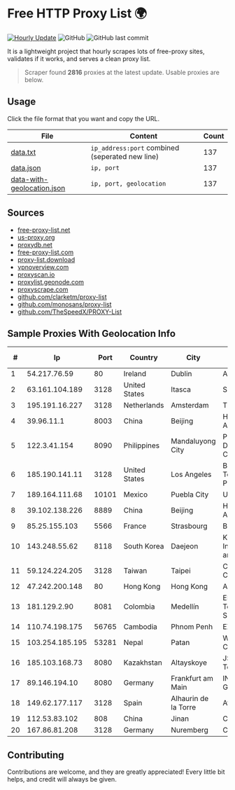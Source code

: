 
# Free HTTP Proxy List 🌍

[![Hourly Update](https://github.com/mertguvencli/http-proxy-list/actions/workflows/main.yml/badge.svg?branch=main)](https://github.com/mertguvencli/http-proxy-list/actions/workflows/main.yml)
![GitHub](https://img.shields.io/github/license/mertguvencli/http-proxy-list)
![GitHub last commit](https://img.shields.io/github/last-commit/mertguvencli/http-proxy-list)

It is a lightweight project that hourly scrapes lots of free-proxy sites, validates if it works, and serves a clean proxy list.


> Scraper found **2816** proxies at the latest update. Usable proxies are below.

## Usage

Click the file format that you want and copy the URL.


|File|Content|Count|
|----|-------|-----|
|[data.txt](https://raw.githubusercontent.com/mertguvencli/http-proxy-list/main/proxy-list/data.txt)|`ip_address:port` combined (seperated new line)|137|
|[data.json](https://raw.githubusercontent.com/mertguvencli/http-proxy-list/main/proxy-list/data.json)|`ip, port`|137|
|[data-with-geolocation.json](https://raw.githubusercontent.com/mertguvencli/http-proxy-list/main/proxy-list/data-with-geolocation.json)|`ip, port, geolocation`|137|

## Sources

* [free-proxy-list.net](https://free-proxy-list.net)
* [us-proxy.org](https://www.us-proxy.org)
* [proxydb.net](http://proxydb.net)
* [free-proxy-list.com](https://free-proxy-list.com/?page=&port=&type%5B%5D=http&type%5B%5D=https&up_time=0&search=Search)
* [proxy-list.download](https://www.proxy-list.download/HTTP)
* [vpnoverview.com](https://vpnoverview.com/privacy/anonymous-browsing/free-proxy-servers)
* [proxyscan.io](https://www.proxyscan.io)
* [proxylist.geonode.com](https://proxylist.geonode.com/api/proxy-list?limit=300&page=1&sort_by=lastChecked&sort_type=desc&protocols=http,https)
* [proxyscrape.com](https://api.proxyscrape.com/v2/?request=displayproxies&protocol=http&timeout=10000&country=all&ssl=all&anonymity=all)
* [github.com/clarketm/proxy-list](https://raw.githubusercontent.com/clarketm/proxy-list/master/proxy-list-raw.txt)
* [github.com/monosans/proxy-list](https://raw.githubusercontent.com/monosans/proxy-list/main/proxies/http.txt)
* [github.com/TheSpeedX/PROXY-List](https://raw.githubusercontent.com/TheSpeedX/PROXY-List/master/http.txt)


## Sample Proxies With Geolocation Info

|#|Ip|Port|Country|City|Internet Service Provider|
|-|--|----|-------|----|-------------------------|
|1|54.217.76.59|80|Ireland|Dublin|Amazon.com, Inc.|
|2|63.161.104.189|3128|United States|Itasca|Sprint|
|3|195.191.16.227|3128|Netherlands|Amsterdam|T-Mobile Thuis BV|
|4|39.96.11.1|8003|China|Beijing|Hangzhou Alibaba Advertising Co|
|5|122.3.41.154|8090|Philippines|Mandaluyong City|Philippine Long Distance Telephone Co.|
|6|185.190.141.11|3128|United States|Los Angeles|British Telecommunications PLC|
|7|189.164.111.68|10101|Mexico|Puebla City|Uninet S.A. de C.V|
|8|39.102.138.226|8889|China|Beijing|Hangzhou Alibaba Advertising Co|
|9|85.25.155.103|5566|France|Strasbourg|BSB-SERVICE|
|10|143.248.55.62|8118|South Korea|Daejeon|Korea Advanced Institute of Science and Technology|
|11|59.124.224.205|3128|Taiwan|Taipei|Chunghwa Telecom Co., Ltd.|
|12|47.242.200.148|80|Hong Kong|Hong Kong|Alibaba.com LLC|
|13|181.129.2.90|8081|Colombia|Medellín|EPM Telecomunicaciones S.A. E.S.P.|
|14|110.74.198.175|56765|Cambodia|Phnom Penh|EZECOM limited|
|15|103.254.185.195|53281|Nepal|Patan|WorldLink Communications|
|16|185.103.168.73|8080|Kazakhstan|Altayskoye|JSC Alma Telecommunications|
|17|89.146.194.10|8080|Germany|Frankfurt am Main|INTERNET AG Global Network|
|18|149.62.177.117|3128|Spain|Alhaurin de la Torre|Avatel Telecom|
|19|112.53.83.102|808|China|Jinan|China Mobile|
|20|167.86.81.208|3128|Germany|Nuremberg|Contabo GmbH|



## Contributing

Contributions are welcome, and they are greatly appreciated! Every
little bit helps, and credit will always be given.

